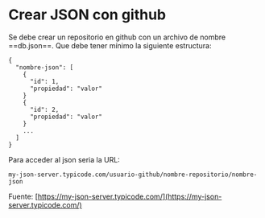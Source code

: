 # Crear JSON con github

Se debe crear un repositorio en github con un archivo de nombre ==db.json==. Que debe tener mínimo la siguiente estructura:

```
{
  "nombre-json": [
    {
      "id": 1,
      "propiedad": "valor"
    }
    {
      "id": 2,
      "propiedad": "valor"
    }
    ...
  ]
}
```


Para acceder al json seria la URL:
```
my-json-server.typicode.com/usuario-github/nombre-repositorio/nombre-json
```

Fuente: [https://my-json-server.typicode.com/](https://my-json-server.typicode.com/)